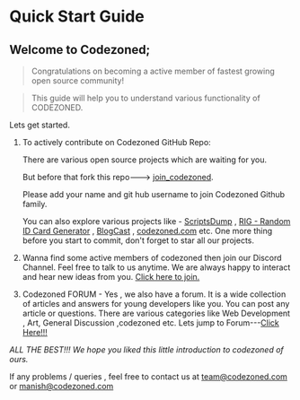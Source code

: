 # Quick Start Guide
## Welcome to Codezoned;

>Congratulations on becoming a active member of fastest growing open source community!

>This guide will help you to understand various functionality of CODEZONED.

Lets get started.
1. To actively contribute on Codezoned GitHub Repo:

    There are various open source projects which are waiting for you.
    
    But before that fork this repo---> [join_codezoned](https://github.com/codezoned/join_codezoned).

    Please add your name and git hub username to join Codezoned Github family.

    You can also explore various projects like - [ScriptsDump](https://github.com/codezoned/ScriptsDump) , [RIG - Random ID Card Generator](https://github.com/codezoned/rig) , [BlogCast](https://github.com/codezoned/BlogCast) , [codezoned.com](https://github.com/codezoned/codezoned.com) etc.
    One more thing before you start to commit, don't forget to star all our projects.

2. Wanna find some active members of codezoned then join our Discord Channel. Feel free to talk to us anytime. We are always happy to interact and hear new ideas from you.
   [Click here to join.](https://discord.gg/5wkJvxK)
3. Codezoned FORUM - Yes , we also have a forum.
    It is a wide collection of articles and answers for young developers like you. You can post any article or questions. There are various categories like Web Development , Art, General Discussion ,codezoned etc.
    Lets jump to Forum---[Click Here!!!](http://talk.codezoned.com/)

*ALL THE BEST!!! We hope you liked this little introduction to codezoned of ours.*

If any problems / queries , feel free to contact us at team@codezoned.com or manish@codezoned.com
